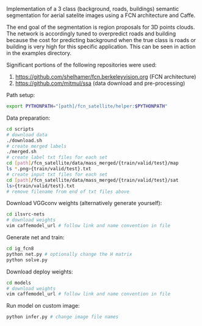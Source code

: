 Implementation of a 3 class (background, roads, buildings) semantic segmentation for aerial satelite images using a FCN architecture and Caffe. 

The end goal of the segmentation is region proposals for 3D points clouds. The network is accordingly tuned to overpredict roads and building because the cost for predicting background when the true class is roads or building is very high for this specific application. This can be seen in action in the examples directory.


Significant portions of the following repositories were used:
1. https://github.com/shelhamer/fcn.berkeleyvision.org (FCN architecture)
2. https://github.com/mitmul/ssa (data download and pre-processing)

Path setup:

  ```bash
  export PYTHONPATH="[path]/fcn_satellite/helper:$PYTHONPATH"
  ```

Data preparation:
  ```bash
  cd scripts
  # download data
  ./download.sh
  # create merged labels
  ./merged.sh
  # create label txt files for each set
  cd [path]/fcn_satellite/data/mass_merged/{train/valid/test}/map
  ls *.png>{train/valid/test}.txt
  # create input txt files for each set
  cd [path]/fcn_satellite/data/mass_merged/{train/valid/test}/sat 
  ls>{train/valid/test}.txt
  # remove filename from end of txt files above
  ```
Download VGGconv weights (alternatively generate yourself):
  ```bash
  cd ilsvrc-nets
  # download weights
  vim caffemodel_url # follow link and name convention in file
  ```

Generate net and train:
  ```bash
  cd ig_fcn8
  python net.py # optionally change the H matrix
  python solve.py
  ```

Download deploy weights:
  ```bash
  cd models
  # download weights
  vim caffemodel_url # follow link and name convention in file
  ```

Run model on custom image:
  ```bash
  python infer.py # change image file names
  ```